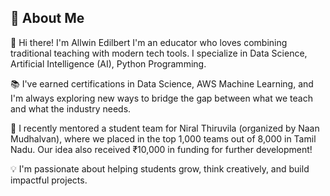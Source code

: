 ## 🚀 About Me
👋 Hi there! I'm Allwin Edilbert
I'm an educator who loves combining traditional teaching with modern tech tools. I specialize in Data Science, Artificial Intelligence (AI), Python Programming.

📚 I've earned certifications in Data Science, AWS Machine Learning, and I'm always exploring new ways to bridge the gap between what we teach and what the industry needs.

🚀 I recently mentored a student team for Niral Thiruvila (organized by Naan Mudhalvan), where we placed in the top 1,000 teams out of 8,000 in Tamil Nadu. Our idea also received ₹10,000 in funding for further development!

💡 I'm passionate about helping students grow, think creatively, and build impactful projects.








